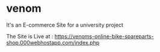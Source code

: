 # venom
It's an E-commerce Site for a university project 

The Site is Live at : https://venoms-online-bike-spareparts-shop.000webhostapp.com/index.php
